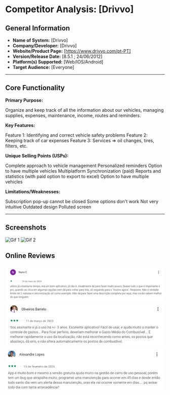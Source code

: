 # Competitor Analysis: [Drivvo] 
## General Information 
- **Name of System:** [Drivvo] 
- **Company/Developer:** [Drivvo] 
- **Website/Product Page:** [https://www.drivvo.com/pt-PT] 
- **Version/Release Date:** [8.5.1 ; 24/06/2012] 
- **Platform(s) Supported:** [Web/IOS/Android] 
- **Target Audience:** [Everyone] 

--- 
## Core Functionality 

**Primary Purpose:**

Organize and keep track of all the information about our vehicles, managing supplies, expenses, maintenance, income, routes and reminders.

**Key Features:**

Feature 1: Identifying and correct vehicle safety problems
Feature 2: Keeping track of car expenses
Feature 3: Services => oil changes, tires, filters, etc.


**Unique Selling Points (USPs):**

Complete approach to vehicle management
Personalized reminders
Option to have multiple vehicles
Multiplatform
Synchronization (paid)
Reports and statistics (with paid option to export to excel)
Option to have multiple vehicles


**Limitations/Weaknesses:**

Subscription pop-up cannot be closed
Some options don't work
Not very intuitive
Outdated design
Polluted screen

---

## Screenshots

![Gif 1](./Screenshots/Gif1.gif)
![Gif 2](./Screenshots/Gif2.gif)


## Online Reviews

![Screenshot 1](./Reviews/Review1.jpg)
![Screenshot 2](./Reviews/Review2.jpg)
![Screenshot 3](./Reviews/Review3.jpg)

